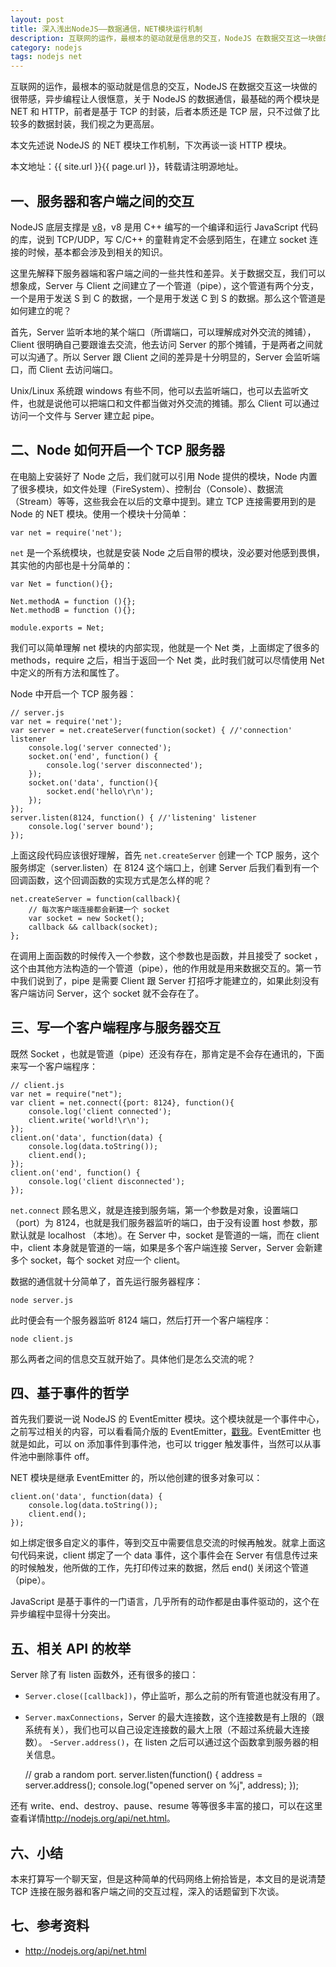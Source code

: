 ```yaml
---
layout: post
title: 深入浅出NodeJS——数据通信，NET模块运行机制
description: 互联网的运作，最根本的驱动就是信息的交互，NodeJS 在数据交互这一块做的很带感，异步编程让人很惬意，关于 NodeJS 的数据通信，最基础的两个模块是 NET 和 HTTP，前者是基于 TCP 的封装，后者本质还是 TCP 层，只不过做了比较多的数据封装，我们视之为更高层。
category: nodejs
tags: nodejs net
---
```


互联网的运作，最根本的驱动就是信息的交互，NodeJS 在数据交互这一块做的很带感，异步编程让人很惬意，关于 NodeJS 的数据通信，最基础的两个模块是 NET 和 HTTP，前者是基于 TCP 的封装，后者本质还是 TCP 层，只不过做了比较多的数据封装，我们视之为更高层。

本文先述说 NodeJS 的 NET 模块工作机制，下次再谈一谈 HTTP 模块。

本文地址：{{ site.url }}{{ page.url }}，转载请注明源地址。

## 一、服务器和客户端之间的交互

NodeJS 底层支撑是 [v8](http://en.wikipedia.org/wiki/V8_engine)，v8 是用 C++ 编写的一个编译和运行 JavaScript 代码的库，说到 TCP/UDP，写 C/C++ 的童鞋肯定不会感到陌生，在建立 socket 连接的时候，基本都会涉及到相关的知识。

这里先解释下服务器端和客户端之间的一些共性和差异。关于数据交互，我们可以想象成，Server 与 Client 之间建立了一个管道（pipe），这个管道有两个分支，一个是用于发送 S 到 C 的数据，一个是用于发送 C 到 S 的数据。那么这个管道是如何建立的呢？

首先，Server 监听本地的某个端口（所谓端口，可以理解成对外交流的摊铺），Client 很明确自己要跟谁去交流，他去访问 Server 的那个摊铺，于是两者之间就可以沟通了。所以 Server 跟 Client 之间的差异是十分明显的，Server 会监听端口，而 Client 去访问端口。

Unix/Linux 系统跟 windows 有些不同，他可以去监听端口，也可以去监听文件，也就是说他可以把端口和文件都当做对外交流的摊铺。那么 Client 可以通过访问一个文件与 Server 建立起 pipe。

## 二、Node 如何开启一个 TCP 服务器

在电脑上安装好了 Node 之后，我们就可以引用 Node 提供的模块，Node 内置了很多模块，如文件处理（FireSystem）、控制台（Console）、数据流（Stream）等等，这些我会在以后的文章中提到。建立 TCP 连接需要用到的是 Node 的 NET 模块。使用一个模块十分简单：

    var net = require('net');

`net` 是一个系统模块，也就是安装 Node 之后自带的模块，没必要对他感到畏惧，其实他的内部也是十分简单的：

    var Net = function(){};

    Net.methodA = function (){};
    Net.methodB = function (){};

    module.exports = Net;

我们可以简单理解 net 模块的内部实现，他就是一个 Net 类，上面绑定了很多的 methods，require 之后，相当于返回一个 Net 类，此时我们就可以尽情使用 Net 中定义的所有方法和属性了。

Node 中开启一个 TCP 服务器：

    // server.js
    var net = require('net');
    var server = net.createServer(function(socket) { //'connection' listener
        console.log('server connected');
        socket.on('end', function() {
            console.log('server disconnected');
        });
        socket.on('data', function(){
            socket.end('hello\r\n');
        });
    });
    server.listen(8124, function() { //'listening' listener
        console.log('server bound');
    });

上面这段代码应该很好理解，首先 `net.createServer` 创建一个 TCP 服务，这个服务绑定（server.listen）在 8124 这个端口上，创建 Server 后我们看到有一个回调函数，这个回调函数的实现方式是怎么样的呢？

    net.createServer = function(callback){
        // 每次客户端连接都会新建一个 socket
        var socket = new Socket();
        callback && callback(socket);
    };

在调用上面函数的时候传入一个参数，这个参数也是函数，并且接受了 socket ，这个由其他方法构造的一个管道（pipe），他的作用就是用来数据交互的。第一节中我们说到了，pipe 是需要 Client 跟 Server 打招呼才能建立的，如果此刻没有客户端访问 Server，这个 socket 就不会存在了。

## 三、写一个客户端程序与服务器交互

既然 Socket ，也就是管道（pipe）还没有存在，那肯定是不会存在通讯的，下面来写一个客户端程序：

    // client.js
    var net = require("net");
    var client = net.connect({port: 8124}, function(){
        console.log('client connected');
        client.write('world!\r\n');
    });
    client.on('data', function(data) {
        console.log(data.toString());
        client.end();
    });
    client.on('end', function() {
        console.log('client disconnected');
    });

`net.connect` 顾名思义，就是连接到服务端，第一个参数是对象，设置端口（port）为 8124，也就是我们服务器监听的端口，由于没有设置 host 参数，那默认就是 localhost （本地）。在 Server 中，socket 是管道的一端，而在 client 中，client 本身就是管道的一端，如果是多个客户端连接 Server，Server 会新建多个 socket，每个 socket 对应一个 client。

数据的通信就十分简单了，首先运行服务器程序：

    node server.js

此时便会有一个服务器监听 8124 端口，然后打开一个客户端程序：

    node client.js

那么两者之间的信息交互就开始了。具体他们是怎么交流的呢？

## 四、基于事件的哲学

首先我们要说一说 NodeJS 的 EventEmitter 模块。这个模块就是一个事件中心，之前写过相关的内容，可以看看简介版的 EventEmitter，[戳我](http://www.cnblogs.com/hustskyking/p/how-to-achieve-loading-module.html#p-2)。EventEmitter 也就是如此，可以 on 添加事件到事件池，也可以 trigger 触发事件，当然可以从事件池中删除事件 off。

NET 模块是继承 EventEmitter 的，所以他创建的很多对象可以：

    client.on('data', function(data) {
        console.log(data.toString());
        client.end();
    });

如上绑定很多自定义的事件，等到交互中需要信息交流的时候再触发。就拿上面这句代码来说，client 绑定了一个 data 事件，这个事件会在 Server 有信息传过来的时候触发，他所做的工作，先打印传过来的数据，然后 end() 关闭这个管道（pipe）。

JavaScript 是基于事件的一门语言，几乎所有的动作都是由事件驱动的，这个在异步编程中显得十分突出。

## 五、相关 API 的枚举

Server 除了有 listen 函数外，还有很多的接口：

- `Server.close([callback])`，停止监听，那么之前的所有管道也就没有用了。
- `Server.maxConnections`，Server 的最大连接数，这个连接数是有上限的（跟系统有关），我们也可以自己设定连接数的最大上限（不超过系统最大连接数）。
-`Server.address()`，在 listen 之后可以通过这个函数拿到服务器的相关信息。

    // grab a random port.
    server.listen(function() {
        address = server.address();
        console.log("opened server on %j", address);
    });

还有 write、end、destroy、pause、resume 等等很多丰富的接口，可以在这里查看详情<http://nodejs.org/api/net.html>。

## 六、小结

本来打算写一个聊天室，但是这种简单的代码网络上俯拾皆是，本文目的是说清楚 TCP 连接在服务器和客户端之间的交互过程，深入的话题留到下次谈。

## 七、参考资料

- <http://nodejs.org/api/net.html>
